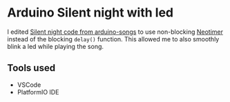 # Arduino Silent night with led
I edited [Silent night code from arduino-songs](https://github.com/robsoncouto/arduino-songs/blob/master/silentnight/silentnight.ino) to use non-blocking [Neotimer](https://github.com/jrullan/neotimer) instead of the blocking `delay()` function.
This allowed me to also smoothly blink a led while playing the song.

## Tools used
+ VSCode
+ PlatformIO IDE